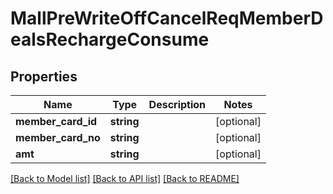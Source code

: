 # MallPreWriteOffCancelReqMemberDealsRechargeConsume

## Properties
Name | Type | Description | Notes
------------ | ------------- | ------------- | -------------
**member_card_id** | **string** |  | [optional] 
**member_card_no** | **string** |  | [optional] 
**amt** | **string** |  | [optional] 

[[Back to Model list]](../README.md#documentation-for-models) [[Back to API list]](../README.md#documentation-for-api-endpoints) [[Back to README]](../README.md)


